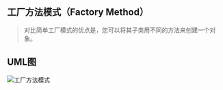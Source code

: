 ## 工厂方法模式（Factory Method）
> 对比简单工厂模式的优点是，您可以将其子类用不同的方法来创建一个对象。

## UML图
![工厂方法模式](https://cdn.learnku.com/uploads/images/201901/02/23060/AyLHGgVROw.png!large)